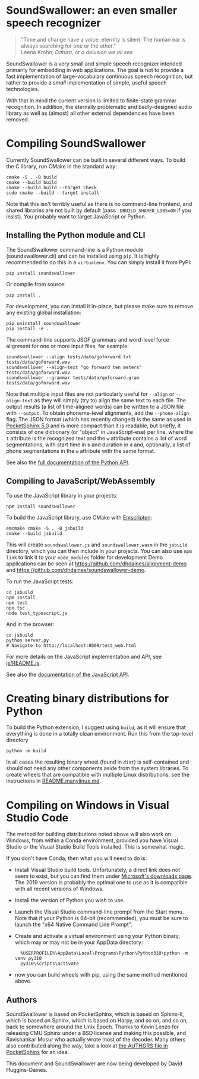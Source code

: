 SoundSwallower: an even smaller speech recognizer
=================================================

> "Time and change have a voice; eternity is silent. The human ear is
> always searching for one or the other."<br>
> Leena Krohn, *Datura, or a delusion we all see*

SoundSwallower is a very small and simple speech recognizer intended
primarily for embedding in web applications.  The goal is not to
provide a fast implementation of large-vocabulary continuous speech
recognition, but rather to provide a *small* implementation of simple,
useful speech technologies.

With that in mind the current version is limited to finite-state
grammar recognition.  In addition, the eternally problematic and
badly-designed audio library as well as (almost) all other external
dependencies have been removed.

Compiling SoundSwallower
========================

Currently SoundSwallower can be built in several different ways. To
build the C library, run CMake in the standard way:

    cmake -S . -B build
    cmake --build build
    cmake --build build --target check
    sudo cmake --build --target install

Note that this isn't terribly useful as there is no command-line
frontend, and shared libraries are not built by default (pass
`-DBUILD_SHARED_LIBS=ON` if you insist).  You probably want to target
JavaScript or Python.

Installing the Python module and CLI
------------------------------------

The SoundSwallower command-line is a Python module
(soundswallower.cli) and can be installed using `pip`.  It is highly
recommended to do this in a `virtualenv`.  You can simply install it
from PyPI:

    pip install soundswallower

Or compile from source:

    pip install .

For development, you can install it in-place, but please make sure to
remove any existing global installation:

    pip uninstall soundswallower
    pip install -e .

The command-line supports JSGF grammars and word-level force
alignment for one or more input files, for example:

    soundswallower --align tests/data/goforward.txt tests/data/goforward.wav
    soundswallower --align-text "go forward ten meters" tests/data/goforward.wav
    soundswallower --grammar tests/data/goforward.gram tests/data/goforward.wav

Note that multiple input files are not particularly useful for
`--align` or `--align-text` as they will simply (try to) align the
same text to each file.  The output results (a list of time-aligned
words) can be written to a JSON file with `--output`.  To obtain
phoneme-level alignments, add the `--phone-align` flag.  The JSON
format (which has recently changed) is the same as used in
[PocketSphinx 5.0](https://github.com/cmusphinx/pocketsphinx) and is
more compact than it is readable, but briefly, it consists of one
dictionary (or "object" in JavaScript-ese) per line, where the `t`
attribute is the recognized text and the `w` attribute contains a list
of word segmentations, with start time in `b` and duration in `d` and,
optionally, a list of phone segmentations in the `w` attribute with
the same format.

See also the [full documentation of the Python
API](https://soundswallower.readthedocs.io/en/latest/soundswallower.html).

Compiling to JavaScript/WebAssembly
-----------------------------------

To use the JavaScript library in your projects:

    npm install soundswallower

To build the JavaScript library, use CMake with
[Emscripten](https://emscripten.org/):

    emcmake cmake -S . -B jsbuild
    cmake --build jsbuild

This will create `soundswallower.js` and `soundswallower.wasm` in the
`jsbuild` directory, which you can then include in your projects.  You
can also use `npm link` to link it to your `node_modules` folder for
development Demo applications can be seen at
https://github.com/dhdaines/alignment-demo and
https://github.com/dhdaines/soundswallower-demo.

To run the JavaScript tests:

    cd jsbuild
    npm install
    npm test
    npx tsc
    node test_typescript.js
    
And in the browser:

    cd jsbuild
    python server.py
    # Navigate to http://localhost:8000/test_web.html

For more details on the JavaScript implementation and API, see
[js/README.js](https://github.com/ReadAlongs/SoundSwallower/blob/master/js/README.md).

See also the [documentation of the JavaScript
API](https://soundswallower.readthedocs.io/en/latest/soundswallower.js.html).

Creating binary distributions for Python
========================================

To build the Python extension, I suggest using `build`, as it will
ensure that everything is done in a totally clean environment.  Run
this from the top-level directory

    python -m build

In all cases the resulting binary wheel (found in `dist`) is
self-contained and should not need any other components aside from the
system libraries.  To create wheels that are compatible with multiple
Linux distributions, see the instructions in
[README.manylinux.md](https://github.com/ReadAlongs/SoundSwallower/blob/master/README.manylinux.md).

Compiling on Windows in Visual Studio Code
==========================================

The method for building distributions noted above will also work on
Windows, from within a Conda environment, provided you have Visual
Studio or the Visual Studio Build Tools installed.  This is somewhat
magic.

If you don't have Conda, then what you will need to do is:

- Install Visual Studio build tools.  Unfortunately, a direct link
  does not seem to exist, but you can find them under [Microsoft's
  downloads page](https://visualstudio.microsoft.com/downloads/). The
  2019 version is probably the optimal one to use as it is compatible
  with all recent versions of Windows.
- Install the version of Python you wish to use.
- Launch the Visual Studio command-line prompt from the Start menu.
  Note that if your Python is 64-bit (recommended), you must be sure
  to launch the "x64 Native Command Line Prompt".
- Create and activate a virtual environment using your Python binary,
  which may or may not be in your AppData directory:

        %USERPROFILE%\AppData\Local\Programs\Python\Python310\python -m venv py310
        py310\scripts\activate

- now you can build wheels with pip, using the same method mentioned above.

Authors
-------

SoundSwallower is based on PocketSphinx, which is based on Sphinx-II,
which is based on Sphinx, which is based on Harpy, and so on, and so
on, back to somewhere around the Unix Epoch.  Thanks to Kevin Lenzo
for releasing CMU Sphinx under a BSD license and making this possible,
and Ravishankar Mosur who actually wrote most of the decoder.  Many
others also contributed along the way, take a look at [the AUTHORS
file in
PocketSphinx](https://github.com/cmusphinx/pocketsphinx/blob/master/AUTHORS)
for an idea.

This document and SoundSwallower are now being developed by David
Huggins-Daines.
